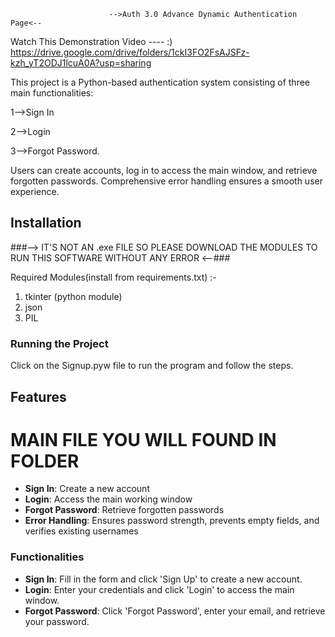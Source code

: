                           -->Auth 3.0 Advance Dynamic Authentication Page<--


Watch This Demonstration Video ---- :)
https://drive.google.com/drive/folders/1ckI3FO2FsAJSFz-kzh_yT2ODJ1lcuA0A?usp=sharing


This project is a Python-based authentication system consisting of three main functionalities: 

1-->Sign In 

2-->Login

3-->Forgot Password.

Users can create accounts, log in to access the main window, and retrieve forgotten passwords.
Comprehensive error handling ensures a smooth user experience.

## Installation
###-->  IT'S NOT AN .exe FILE SO PLEASE DOWNLOAD THE MODULES TO RUN THIS SOFTWARE WITHOUT ANY ERROR   <--###

Required Modules(install from requirements.txt) :-

1) tkinter (python module)
2) json
3) PIL  

### Running the Project

Click on the Signup.pyw file to run the program and follow the steps.

## Features

# MAIN FILE YOU WILL FOUND IN FOLDER 

- **Sign In**: Create a new account
- **Login**: Access the main working window
- **Forgot Password**: Retrieve forgotten passwords
- **Error Handling**: Ensures password strength, prevents empty fields, and verifies existing usernames

### Functionalities

- **Sign In**: Fill in the form and click 'Sign Up' to create a new account.
- **Login**: Enter your credentials and click 'Login' to access the main window.
- **Forgot Password**: Click 'Forgot Password', enter your email, and retrieve your password.





